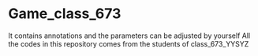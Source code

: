 # Game_class_673
It contains annotations and the parameters can be adjusted by yourself All the codes in this repository comes from the students of class_673_YYSYZ
